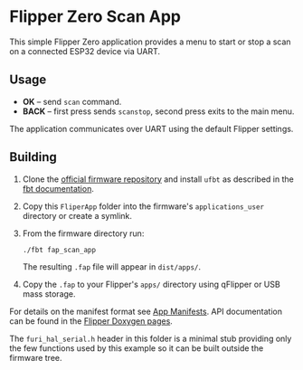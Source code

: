 # Flipper Zero Scan App

This simple Flipper Zero application provides a menu to start or stop a scan on a connected ESP32 device via UART.

## Usage

* **OK** – send `scan` command.
* **BACK** – first press sends `scanstop`, second press exits to the main menu.

The application communicates over UART using the default Flipper settings.

## Building

1. Clone the [official firmware repository](https://github.com/flipperdevices/flipperzero-firmware) and install `ufbt` as described in the [fbt documentation](https://github.com/flipperdevices/flipperzero-firmware/blob/dev/documentation/fbt.md).
2. Copy this `FliperApp` folder into the firmware's `applications_user` directory or create a symlink.
3. From the firmware directory run:

   ```bash
   ./fbt fap_scan_app
   ```

   The resulting `.fap` file will appear in `dist/apps/`.
4. Copy the `.fap` to your Flipper's `apps/` directory using qFlipper or USB mass storage.

For details on the manifest format see [App Manifests](https://github.com/flipperdevices/flipperzero-firmware/blob/dev/documentation/AppManifests.md). API documentation can be found in the [Flipper Doxygen pages](https://developer.flipper.net/flipperzero/doxygen/).

The `furi_hal_serial.h` header in this folder is a minimal stub providing only
the few functions used by this example so it can be built outside the firmware
tree.
